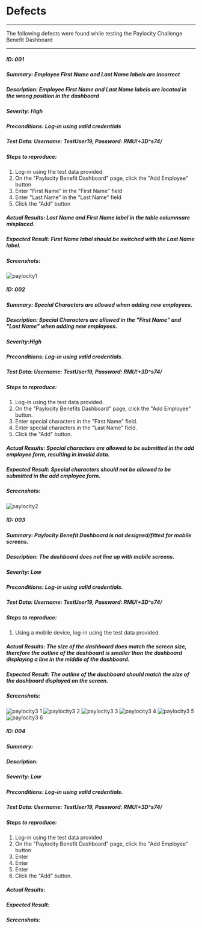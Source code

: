 # Defects
***
The following defects were found while testing the Paylocity Challenge Benefit Dashboard
***
##### ID: 001
##### Summary: Employee First Name and Last Name labels are incorrect
##### Description: Employee First Name and Last Name labels are located in the wrong position in the dashboard
##### Severity: High 

##### Preconditions: Log-in using valid credentials
##### Test Data: Username: TestUser19, Password: RMU!+3D^s74/

##### Steps to reproduce:
1. Log-in using the test data provided
2. On the "Paylocity Benefit Dashboard" page, click the "Add Employee" button
3. Enter "First Name" in the "First Name" field
4. Enter "Last Name" in the "Last Name" field
5. Click the "Add" button

##### Actual Results: Last Name and First Name label in the table columnsare misplaced.

##### Expected Result: First Name label should be switched with the Last Name label.

##### Screenshots:
![paylocity1](https://user-images.githubusercontent.com/65917569/126861102-355bbd58-2ea1-44fc-b36a-dbab8b0fd4de.jpg)



##### ID: 002
##### Summary: Special Characters are allowed when adding new employees.
##### Description: Special Characters are allowed in the "First Name" and "Last Name" when adding new employees.
##### Severity:High 

##### Preconditions: Log-in using valid credentials.
##### Test Data: Username: TestUser19, Password: RMU!+3D^s74/

##### Steps to reproduce:
1. Log-in using the test data provided.
2. On the "Paylocity Benefits Dashboard" page, click the "Add Employee" button.
3. Enter special characters in the "First Name" field.
4. Enter special characters in the "Last Name" field.
5. Click the "Add" button.

##### Actual Results: Special characters are allowed to be submitted in the add employee form, resulting in invalid data.

##### Expected Result: Special characters should not be allowed to be submitted in the add employee form. 

##### Screenshots:
![paylocity2](https://user-images.githubusercontent.com/65917569/126861265-bbe6ff2b-461e-43a9-aea7-14ab536d5eb0.jpg)


##### ID: 003
##### Summary: Paylocity Benefit Dashboard is not designed/fitted for mobile screens.
##### Description: The dashboard does not line up with mobile screens. 
##### Severity: Low

##### Preconditions: Log-in using valid credentials.
##### Test Data: Username: TestUser19, Password: RMU!+3D^s74/

##### Steps to reproduce:
1. Using a mobile device, log-in using the test data provided. 

##### Actual Results: The size of the dashboard does match the screen size, therefore the outline of the dashboard is smaller than the dashboard displaying a line in the middle of the dashboard. 

##### Expected Result: The outline of the dashboard should match the size of the dashboard displayed on the screen. 

##### Screenshots:
![paylocity3 1](https://user-images.githubusercontent.com/65917569/126879824-6aa5a384-c637-4c35-bea8-be3b45c9dbcd.jpg)
![paylocity3 2](https://user-images.githubusercontent.com/65917569/126879829-a4e70199-8f25-4310-bc25-9c8717d2a6b9.jpg)
![paylocity3 3](https://user-images.githubusercontent.com/65917569/126879830-bc01dfa8-d86f-4632-872e-84853d34614e.jpg)
![paylocity3 4](https://user-images.githubusercontent.com/65917569/126879834-188ca062-8287-49cd-9e2e-419131ee7ef3.jpg)
![paylocity3 5](https://user-images.githubusercontent.com/65917569/126879840-a3a77130-4439-431a-a726-72d3fd78f0f2.jpg)
![paylocity3 6](https://user-images.githubusercontent.com/65917569/126879844-b5f3c304-1528-4136-ac26-9963d6d05a62.jpg)


##### ID: 004
##### Summary: 
##### Description:
##### Severity: Low

##### Preconditions: Log-in using valid credentials.
##### Test Data: Username: TestUser19, Password: RMU!+3D^s74/

##### Steps to reproduce:
1. Log-in using the test data provided
2. On the "Paylocity Benefit Dashboard" page, click the "Add Employee" button
3. Enter 
4. Enter
5. Enter 
6. Click the "Add" button. 

##### Actual Results:

##### Expected Result: 

##### Screenshots:
